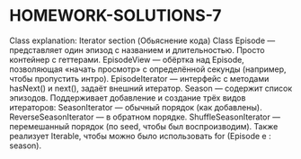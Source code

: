# HOMEWORK-SOLUTIONS-7

Class explanation: Iterator section (Обьяснение кода)
Class Episode — представляет один эпизод с названием и длительностью. Просто контейнер с геттерами.
EpisodeView — обёртка над Episode, позволяющая «начать просмотр» с определённой секунды (например, чтобы пропустить интро).
EpisodeIterator — интерфейс с методами hasNext() и next(), задаёт внешний итератор.
Season — содержит список эпизодов. Поддерживает добавление и создание трёх видов итераторов:
SeasonIterator — обычный порядок (как добавлены).
ReverseSeasonIterator — в обратном порядке.
ShuffleSeasonIterator — перемешанный порядок (по seed, чтобы был воспроизводим). Также реализует Iterable<Episode>, чтобы можно было использовать for (Episode e : season).


